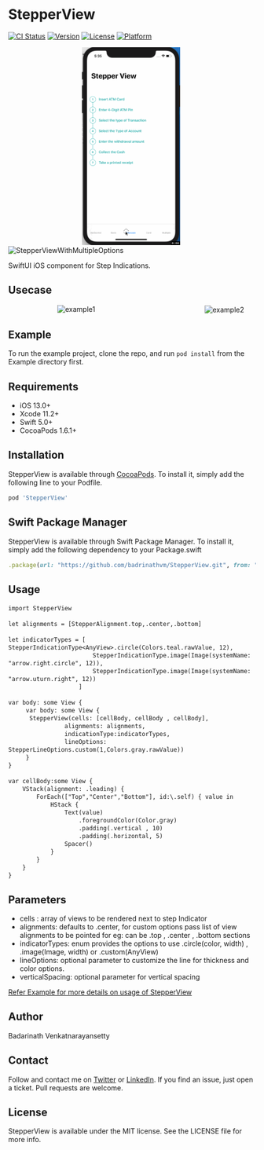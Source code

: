 # StepperView

[![CI Status](https://img.shields.io/travis/badrinathvm/StepperView.svg?style=flat)](https://travis-ci.org/badrinathvm/StepperView)
[![Version](https://img.shields.io/cocoapods/v/StepperView.svg?style=flat)](https://cocoapods.org/pods/StepperView)
[![License](https://img.shields.io/cocoapods/l/StepperView.svg?style=flat)](https://cocoapods.org/pods/StepperView)
[![Platform](https://img.shields.io/cocoapods/p/StepperView.svg?style=flat)](https://cocoapods.org/pods/StepperView)

<img src="https://raw.githubusercontent.com/badrinathvm/StepperView/master/images/stepperView_with_usecases.gif" width="200" alt="StepperView" align="left" hspace= "150"/>
<img src="https://raw.githubusercontent.com/badrinathvm/StepperView/master/images/stepperView_multiple_options.gif" width="200" alt="StepperViewWithMultipleOptions" align = "center"/>

SwiftUI iOS component for Step Indications.

## Usecase

<img src="https://raw.githubusercontent.com/badrinathvm/StepperView/master/images/example1.png" width="200" alt="example1" align="left" hspace= "100"/>
<img src="https://raw.githubusercontent.com/badrinathvm/StepperView/master/images/example2.png" width="250" alt="example2" align = "center"/>

## Example

To run the example project, clone the repo, and run `pod install` from the Example directory first.

## Requirements
- iOS 13.0+
- Xcode 11.2+
- Swift 5.0+
- CocoaPods 1.6.1+

## Installation

StepperView is available through [CocoaPods](https://cocoapods.org). To install
it, simply add the following line to your Podfile.

```ruby
pod 'StepperView'
```

## Swift Package Manager

StepperView is available through Swift Package Manager. To install it, simply add the following dependency to your Package.swift

```ruby
.package(url: "https://github.com/badrinathvm/StepperView.git", from: "1.1.2")
```

## Usage

```
import StepperView

let alignments = [StepperAlignment.top,.center,.bottom]

let indicatorTypes = [  StepperIndicationType<AnyView>.circle(Colors.teal.rawValue, 12),
                        StepperIndicationType.image(Image(systemName: "arrow.right.circle", 12)),
                        StepperIndicationType.image(Image(systemName: "arrow.uturn.right", 12))
                    ]

var body: some View {
     var body: some View {
      StepperView(cells: [cellBody, cellBody , cellBody], 
                alignments: alignments,
                indicationType:indicatorTypes,
                lineOptions: StepperLineOptions.custom(1,Colors.gray.rawValue))
     }
}

var cellBody:some View {
    VStack(alignment: .leading) {
        ForEach(["Top","Center","Bottom"], id:\.self) { value in
            HStack {
                Text(value)
                    .foregroundColor(Color.gray)
                    .padding(.vertical , 10)
                    .padding(.horizontal, 5)
                Spacer()
            }
        }
    }
}
```
## Parameters
- cells : array of views to be rendered next to step Indicator 
- alignments: defaults to .center, for custom options pass list of view alignments to be pointed for eg: can be  .top , .center , .bottom sections
- indicatorTypes: enum provides the options to use .circle(color, width) , .image(Image, width) or .custom(AnyView)
- lineOptions: optional parameter to customize the line for thickness and color options.
- verticalSpacing: optional parameter for vertical spacing

<p>
    <a href="https://github.com/badrinathvm/StepperView/tree/master/Example/StepperView">Refer Example for more details on usage of StepperView</a>
</p>

## Author

Badarinath Venkatnarayansetty

## Contact
Follow and contact me on <a href="https://twitter.com/badrivm">Twitter</a> or <a href="https://www.linkedin.com/in/badarinath-venkatnarayansetty-abb79146/">LinkedIn</a>. If you find an issue, just open a ticket. Pull requests are welcome.

## License

StepperView is available under the MIT license. See the LICENSE file for more info.

